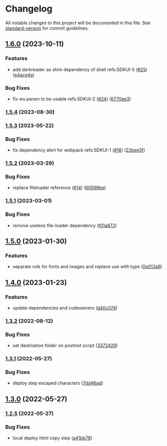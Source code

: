 # Changelog

All notable changes to this project will be documented in this file. See [standard-version](https://github.com/conventional-changelog/standard-version) for commit guidelines.

## [1.6.0](https://github.com/Zextras/carbonio-ui-sdk/compare/v1.5.4...v1.6.0) (2023-10-11)


### Features

* add darkreader as shim dependency of shell refs:SDKUI-5 ([#25](https://github.com/Zextras/carbonio-ui-sdk/issues/25)) ([e4ace4a](https://github.com/Zextras/carbonio-ui-sdk/commit/e4ace4ad87a3e35bdec1a38278304650dc12100f))


### Bug Fixes

* fix ws param to be usable refs:SDKUI-2 ([#24](https://github.com/Zextras/carbonio-ui-sdk/issues/24)) ([6770ee3](https://github.com/Zextras/carbonio-ui-sdk/commit/6770ee368161757b740d5d86bb3beced6733ba84))

### [1.5.4](https://github.com/Zextras/carbonio-ui-sdk/compare/v1.5.3...v1.5.4) (2023-08-30)

### [1.5.3](https://github.com/Zextras/carbonio-ui-sdk/compare/v1.5.2...v1.5.3) (2023-05-22)


### Bug Fixes

* fix dependency alert for webpack refs:SDKUI-1 ([#18](https://github.com/Zextras/carbonio-ui-sdk/issues/18)) ([22bee3f](https://github.com/Zextras/carbonio-ui-sdk/commit/22bee3f3690759fd5e1b32a1d5c6af180ffe5920))

### [1.5.2](https://github.com/Zextras/carbonio-ui-sdk/compare/v1.5.1...v1.5.2) (2023-03-29)


### Bug Fixes

* replace fileloader reference ([#14](https://github.com/Zextras/carbonio-ui-sdk/issues/14)) ([60598be](https://github.com/Zextras/carbonio-ui-sdk/commit/60598be7e5c8cdc01c3fec2b14f1775f71ccaffa))

### [1.5.1](https://github.com/Zextras/carbonio-ui-sdk/compare/v1.5.0...v1.5.1) (2023-03-01)


### Bug Fixes

* remove useless file-loader dependency ([f01a872](https://github.com/Zextras/carbonio-ui-sdk/commit/f01a872cf6223f81af057a0d90751d56bd9cd32c))

## [1.5.0](https://github.com/Zextras/carbonio-ui-sdk/compare/v1.4.0...v1.5.0) (2023-01-30)


### Features

* separate rule for fonts and images and replace use with type ([0e013a6](https://github.com/Zextras/carbonio-ui-sdk/commit/0e013a655694930d20a1506cf97d0e9701b41887))

## [1.4.0](https://github.com/Zextras/carbonio-ui-sdk/compare/v1.3.2...v1.4.0) (2023-01-23)


### Features

* update dependencies and codeowners ([d40c074](https://github.com/Zextras/carbonio-ui-sdk/commit/d40c074022e70e8ccb3088f44c94a64410e0cbe6))

### [1.3.2](https://github.com/Zextras/carbonio-ui-sdk/compare/v1.3.1...v1.3.2) (2022-08-12)


### Bug Fixes

* set destination folder on postinst script ([3372429](https://github.com/Zextras/carbonio-ui-sdk/commit/3372429050653ad5635a45570467d2a86be377d0))

### [1.3.1](https://github.com/Zextras/carbonio-ui-sdk/compare/v1.3.0...v1.3.1) (2022-05-27)


### Bug Fixes

* deploy step escaped characters ([7dd46ad](https://github.com/Zextras/carbonio-ui-sdk/commit/7dd46adbcfcde2ff0826d9e202400271ea059cc8))

## [1.3.0](https://github.com/Zextras/carbonio-ui-sdk/compare/v1.2.5...v1.3.0) (2022-05-27)

### [1.2.5](https://github.com/Zextras/carbonio-ui-sdk/compare/v1.2.4...v1.2.5) (2022-05-27)


### Bug Fixes

* local deploy html copy step ([a41bb78](https://github.com/Zextras/carbonio-ui-sdk/commit/a41bb78285bba8cc5b624745035caddcaebcd802))
